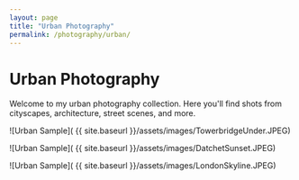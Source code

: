 ```yaml
---
layout: page
title: "Urban Photography"
permalink: /photography/urban/
---
```


# Urban Photography

Welcome to my urban photography collection. Here you'll find shots from cityscapes, architecture, street scenes, and more.

![Urban Sample]( {{ site.baseurl }}/assets/images/TowerbridgeUnder.JPEG)

![Urban Sample]( {{ site.baseurl }}/assets/images/DatchetSunset.JPEG)

![Urban Sample]( {{ site.baseurl }}/assets/images/LondonSkyline.JPEG)
